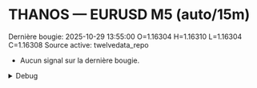 # THANOS — EURUSD M5 (auto/15m)
Dernière bougie: 2025-10-29 13:55:00  O=1.16304  H=1.16310  L=1.16304  C=1.16308
Source active: twelvedata_repo

- Aucun signal sur la dernière bougie.

<details><summary>Debug</summary>

- TD_API_KEY manquant.

</details>